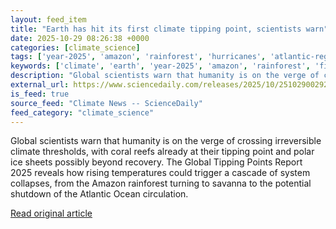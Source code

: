 ```yaml
---
layout: feed_item
title: "Earth has hit its first climate tipping point, scientists warn"
date: 2025-10-29 08:26:38 +0000
categories: [climate_science]
tags: ['year-2025', 'amazon', 'rainforest', 'hurricanes', 'atlantic-region']
keywords: ['climate', 'earth', 'year-2025', 'amazon', 'rainforest', 'first', 'hurricanes', 'atlantic-region']
description: "Global scientists warn that humanity is on the verge of crossing irreversible climate thresholds, with coral reefs already at their tipping point and polar i..."
external_url: https://www.sciencedaily.com/releases/2025/10/251029002920.htm
is_feed: true
source_feed: "Climate News -- ScienceDaily"
feed_category: "climate_science"
---
```


Global scientists warn that humanity is on the verge of crossing irreversible climate thresholds, with coral reefs already at their tipping point and polar ice sheets possibly beyond recovery. The Global Tipping Points Report 2025 reveals how rising temperatures could trigger a cascade of system collapses, from the Amazon rainforest turning to savanna to the potential shutdown of the Atlantic Ocean circulation.

[Read original article](https://www.sciencedaily.com/releases/2025/10/251029002920.htm)
